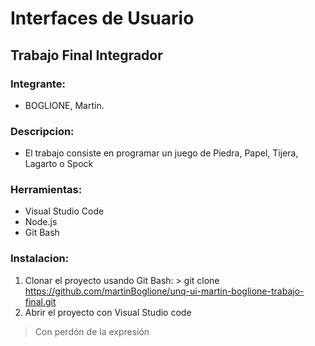 # Interfaces de Usuario

## Trabajo Final Integrador

### Integrante:

- BOGLIONE, Martin.

### Descripcion:

- El trabajo consiste en programar un juego de Piedra, Papel, Tijera, Lagarto o Spock

### Herramientas:

- Visual Studio Code
- Node.js
- Git Bash

### Instalacion: 

1. Clonar el proyecto usando Git Bash: > git clone https://github.com/martinBoglione/unq-ui-martin-boglione-trabajo-final.git
2. Abrir el proyecto con Visual Studio code

> Con perdón de la expresión
